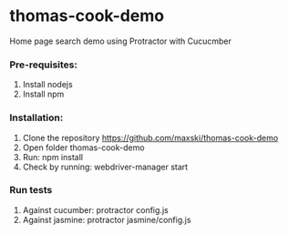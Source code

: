 # thomas-cook-demo
Home page search demo using Protractor with Cucucmber

### Pre-requisites:
   1. Install nodejs
   1. Install npm
   
### Installation:
   1. Clone the repository https://github.com/maxski/thomas-cook-demo
   1. Open folder thomas-cook-demo
   1. Run: npm install
   1. Check by running: webdriver-manager start

### Run tests
   1. Against cucumber: protractor config.js
   1. Against jasmine: protractor jasmine/config.js

